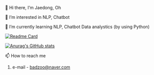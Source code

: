 👋 Hi there, I’m Jaedong, Oh 

👀 I’m interested in NLP, Chatbot

🌱 I’m currently learning NLP, Chatbot Data analystics (by using Python)

[![Readme Card](https://github-readme-stats.vercel.app/api/pin/?username=Jaedong95&repo=AuD&theme=dark&hide_border=true)](https://github.com/Jaedong95/AuD)

[![Anurag's GitHub stats](https://github-readme-stats.vercel.app/api?username=Jaedong95&hide=prs&count_private=true&include_all_commits=true&theme=dracula&hide_border=false)](https://github.com/Jaedong95)

📫 How to reach me 
  1. e-mail  - badzoo@naver.com

<!---
Jaedong95/Jaedong95 is a ✨ special ✨ repository because its `README.md` (this file) appears on your GitHub profile.
You can click the Preview link to take a look at your changes.
--->
